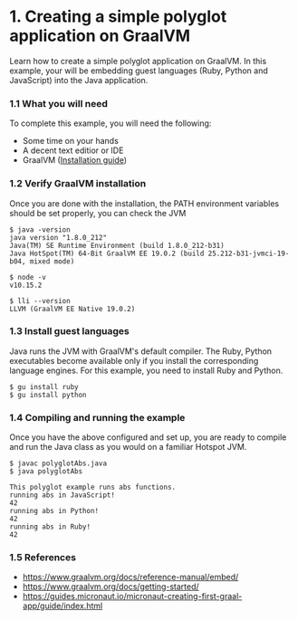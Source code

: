 # 1. Creating a simple polyglot application on GraalVM

Learn how to create a simple polyglot application on GraalVM. In this example, your will be embedding guest languages (Ruby, Python and JavaScript) into the Java application.

### 1.1 What you will need

To complete this example, you will need the following:

- Some time on your hands
- A decent text editior or IDE
- GraalVM ([Installation guide](https://www.graalvm.org/docs/getting-started/))

### 1.2 Verify GraalVM installation

Once you are done with the installation, the PATH environment variables should be set properly, you can check the JVM
```
$ java -version
java version "1.8.0_212"
Java(TM) SE Runtime Environment (build 1.8.0_212-b31)
Java HotSpot(TM) 64-Bit GraalVM EE 19.0.2 (build 25.212-b31-jvmci-19-b04, mixed mode)

$ node -v
v10.15.2

$ lli --version
LLVM (GraalVM EE Native 19.0.2)
```

### 1.3 Install guest languages

Java runs the JVM with GraalVM's default compiler. The Ruby, Python executables become available only if you install the corresponding language engines. For this example, you need to install Ruby and Python.
```
$ gu install ruby
$ gu install python
```

### 1.4 Compiling and running the example

Once you have the above configured and set up, you are ready to compile and run the Java class as you would on a familiar Hotspot JVM.

```
$ javac polyglotAbs.java
$ java polyglotAbs

This polyglot example runs abs functions.
running abs in JavaScript!
42
running abs in Python!
42
running abs in Ruby!
42
```

### 1.5 References

- https://www.graalvm.org/docs/reference-manual/embed/
- https://www.graalvm.org/docs/getting-started/
- https://guides.micronaut.io/micronaut-creating-first-graal-app/guide/index.html
